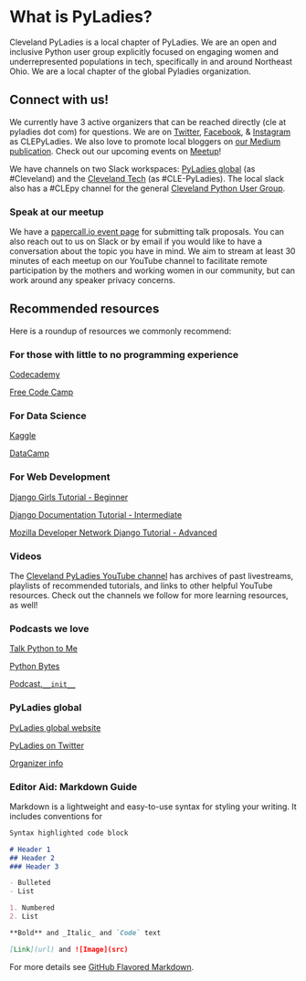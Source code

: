 # What is PyLadies?

Cleveland PyLadies is a local chapter of PyLadies. We are an open and inclusive Python user group explicitly focused on engaging women and underrepresented populations in tech, specifically in and around Northeast Ohio. We are a local chapter of the global Pyladies organization.

## Connect with us!

We currently have 3 active organizers that can be reached directly (cle at pyladies dot com) for questions. We are on [Twitter](https://www.twitter.com/CLEPyLadies/), [Facebook](https://www.facebook.com/clepyladies/), & [Instagram](https://www.instagram.com/CLEPyLadies/) as CLEPyLadies. We also love to promote local bloggers on [our Medium publication](https://medium.com/cleveland-pyladies/). Check out our upcoming events on [Meetup](https://www.meetup.com/CLE-PyLadies/)!

We have channels on two Slack workspaces: [PyLadies global](https://slackin.pyladies.com/) (as #Cleveland) and the [Cleveland Tech](https://cleveland-tech.slack.com/) (as #CLE-PyLadies). The local slack also has a #CLEpy channel for the general [Cleveland Python User Group](https://www.clepy.org/).

### Speak at our meetup

We have a [papercall.io event page](https://www.papercall.io/clepyladies) for submitting talk proposals. You can also reach out to us on Slack or by email if you would like to have a conversation about the topic you have in mind. We aim to stream at least 30 minutes of each meetup on our YouTube channel to facilitate remote participation by the mothers and working women in our community, but can work around any speaker privacy concerns.

## Recommended resources

Here is a roundup of resources we commonly recommend:

### For those with little to no programming experience

[Codecademy](https://www.codecademy.com/learn/learn-python)

[Free Code Camp](https://learn.freecodecamp.org/)

### For Data Science

[Kaggle](https://www.kaggle.com)

[DataCamp](https://www.datacamp.com/tracks/skill)

### For Web Development

[Django Girls Tutorial - Beginner](https://tutorial.djangogirls.org/)

[Django Documentation Tutorial - Intermediate](https://docs.djangoproject.com/en/2.1/intro/tutorial01/)

[Mozilla Developer Network Django Tutorial - Advanced](https://developer.mozilla.org/en-US/docs/Learn/Server-side/Django/Tutorial_local_library_website)

### Videos

The [Cleveland PyLadies YouTube channel](https://www.youtube.com/channel/UCrX6AAcxXO_-8gitJWdjkuw?view_as=subscriber) has archives of past livestreams, playlists of recommended tutorials, and links to other helpful YouTube resources. Check out the channels we follow for more learning resources, as well!

### Podcasts we love

[Talk Python to Me](https://talkpython.fm/)

[Python Bytes](https://pythonbytes.fm/)

[Podcast.`__init__`](https://www.podcastinit.com/)

### PyLadies global

[PyLadies global website](https://www.pyladies.com/)

[PyLadies on Twitter](https://www.twitter.com/pyladies/)

[Organizer info](https://kit.pyladies.com/)


### Editor Aid: Markdown Guide

Markdown is a lightweight and easy-to-use syntax for styling your writing. It includes conventions for

```markdown
Syntax highlighted code block

# Header 1
## Header 2
### Header 3

- Bulleted
- List

1. Numbered
2. List

**Bold** and _Italic_ and `Code` text

[Link](url) and ![Image](src)
```

For more details see [GitHub Flavored Markdown](https://guides.github.com/features/mastering-markdown/).
